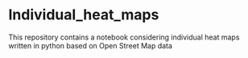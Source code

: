 # Individual_heat_maps
This repository contains a notebook considering individual heat maps written in python based on Open Street Map data
